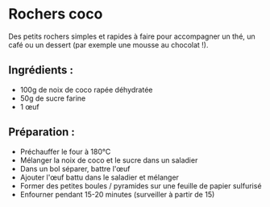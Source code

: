 Rochers coco
============

Des petits rochers simples et rapides à faire pour accompagner un
thé, un café ou un dessert (par exemple une mousse au chocolat !).

Ingrédients :
-------------

- 100g de noix de coco rapée déhydratée
- 50g de sucre farine
- 1 œuf

Préparation :
-------------

- Préchauffer le four à 180°C
- Mélanger la noix de coco et le sucre dans un saladier
- Dans un bol séparer, battre l'œuf
- Ajouter l'œuf battu dans le saladier et mélanger
- Former des petites boules / pyramides sur une feuille de papier sulfurisé
- Enfourner pendant 15-20 minutes (surveiller à partir de 15)

